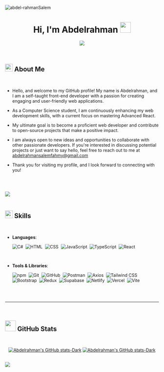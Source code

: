 <p align="left"> <img src="https://komarev.com/ghpvc/?username=abdel-rahmanSalem&label=Profile%20views&color=0e75b6&style=flat" alt="abdel-rahmanSalem" /> </p>

<h1 align="center"><b>Hi, I'm Abdelrahman </b><img src="https://media.giphy.com/media/hvRJCLFzcasrR4ia7z/giphy.gif" width="35"></h1>

<p align="center">
  <img src="https://readme-typing-svg.herokuapp.com?font=Time+New+Roman&color=%234169E1&size=25&center=true&vCenter=true&width=600&height=100&lines=Assalamu+Alaikum+Warahmatullah..&hearts;++;Self-taught+Front-End+Developer,;Computer+Science+Student,;Currently+learning+Advanced+React,;Love+to+learn+new+stuffs..<3">
</p>

<br>

## <img src="https://emojicdn.elk.sh/👤" width="25"><b> About Me</b>

<br>

- Hello, and welcome to my GitHub profile! My name is Abdelrahman, and I am a self-taught front-end developer with a passion for creating engaging and user-friendly web applications.

- As a Computer Science student, I am continuously enhancing my web development skills, with a current focus on mastering Advanced React.

- My ultimate goal is to become a proficient web developer and contribute to open-source projects that make a positive impact.

- I am always open to new ideas and opportunities to collaborate with other passionate developers. If you're interested in discussing potential projects or just want to say hello, feel free to reach out to me at <a href="abdelrahmansalemfahmy@gmail.com">abdelrahmansalemfahmy@gmail.com</a>

- Thank you for visiting my profile, and I look forward to connecting with you!

<br><br>

<img src="https://user-images.githubusercontent.com/73097560/115834477-dbab4500-a447-11eb-908a-139a6edaec5c.gif"><br><br>

## <img src="https://media2.giphy.com/media/QssGEmpkyEOhBCb7e1/giphy.gif?cid=ecf05e47a0n3gi1bfqntqmob8g9aid1oyj2wr3ds3mg700bl&rid=giphy.gif" width="25"><b> Skills</b>

<br>

- **Languages**:

  ![C#](https://img.shields.io/badge/C%23-%23239120.svg?style=for-the-badge&logo=c-sharp&logoColor=white)&nbsp;
  ![HTML](https://img.shields.io/badge/HTML-%23E34F26.svg?style=for-the-badge&logo=html5&logoColor=white)&nbsp;
  ![CSS](https://img.shields.io/badge/CSS-%231572B6.svg?style=for-the-badge&logo=css3&logoColor=white)&nbsp;
  ![JavaScript](https://img.shields.io/badge/JavaScript-%23F7DF1E.svg?style=for-the-badge&logo=javascript&logoColor=black)&nbsp;
  ![TypeScript](https://img.shields.io/badge/TypeScript-%23007ACC.svg?style=for-the-badge&logo=typescript&logoColor=white)&nbsp;
  ![React](https://img.shields.io/badge/React-%2320232a.svg?style=for-the-badge&logo=react&logoColor=%2361DAFB)&nbsp;

<br>   
    
- **Tools & Libraries**:

  ![npm](https://img.shields.io/badge/npm-%23000000.svg?style=for-the-badge&logo=npm&logoColor=white)&nbsp;
  ![Git](https://img.shields.io/badge/Git-%23F05033.svg?style=for-the-badge&logo=git&logoColor=white)&nbsp;
  ![GitHub](https://img.shields.io/badge/GitHub-%23121011.svg?style=for-the-badge&logo=github&logoColor=white)&nbsp;
  ![Postman](https://img.shields.io/badge/Postman-%23FF6C37.svg?style=for-the-badge&logo=postman&logoColor=white)&nbsp;
  ![Axios](https://img.shields.io/badge/-Axios-%23000000?style=for-the-badge&logo=axios&logoColor=%23FFFFFF)&nbsp;
  ![Tailwind CSS](https://img.shields.io/badge/Tailwind_CSS-%231a202c.svg?style=for-the-badge&logo=tailwind-css&logoColor=38B2AC)&nbsp;
  ![Bootstrap](https://img.shields.io/badge/Bootstrap-%23563D7C.svg?style=for-the-badge&logo=bootstrap&logoColor=white)&nbsp;
  ![Redux](https://img.shields.io/badge/Redux-%23764ABC.svg?style=for-the-badge&logo=redux&logoColor=white)&nbsp;
  ![Supabase](https://img.shields.io/badge/Supabase-003366?style=for-the-badge&logo=supabase&logoColor=white)&nbsp;
  ![Netlify](https://img.shields.io/badge/Netlify-%23000000.svg?style=for-the-badge&logo=netlify&logoColor=#00C7B7)&nbsp;
  ![Vercel](https://img.shields.io/badge/Vercel-%23000000.svg?style=for-the-badge&logo=vercel&logoColor=#000000)&nbsp;
  ![Vite](https://img.shields.io/badge/Vite-%23000000.svg?style=for-the-badge&logo=vite&logoColor=#646CFF)&nbsp;

<br>
<br>

---

<br>

## <img src="https://media.giphy.com/media/iY8CRBdQXODJSCERIr/giphy.gif" width="35"><b> GitHub Stats </b>

<br>

<div align="center">

[![Abdelrahman's GitHub stats-Dark](https://github-readme-stats.vercel.app/api?username=abdel-rahmanSalem&show_icons=true&theme=dark)](https://github.com/anuraghazra/github-readme-stats)
[![Abdelrahman's GitHub stats-Dark](https://github-readme-stats.vercel.app/api/top-langs/?username=abdel-rahmanSalem&layout=compact&theme=dark)](https://github.com/anuraghazra/github-readme-stats)

</div>

<br>
<img src="https://user-images.githubusercontent.com/73097560/115834477-dbab4500-a447-11eb-908a-139a6edaec5c.gif">
<br>
<br>
<br>
